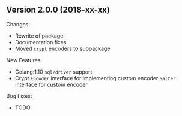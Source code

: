 ## Version 2.0.0 (2018-xx-xx)

Changes:

- Rewrite of package
- Documentation fixes
- Moved `crypt` encoders to subpackage

New Features:

- Golang:1.10 `sql/driver` support
- Crypt
    `Encoder` interface for implementing custom encoder
    `Salter` interface for custom encoder

Bug Fixes:
- TODO